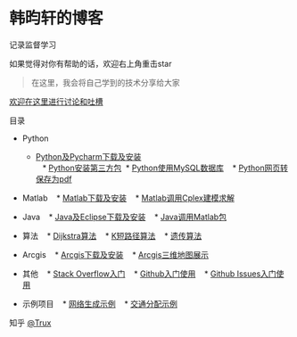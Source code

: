 # 韩昀轩的博客

记录监督学习

如果觉得对你有帮助的话，欢迎右上角重击star

> 在这里，我会将自己学到的技术分享给大家

[欢迎在这里进行讨论和吐槽](https://github.com/hanyunxuan/blog/issues/1)

目录

* Python
    * [Python及Pycharm下载及安装](https://github.com/fouber/blog/issues/1)  
    * [Python安装第三方包](https://github.com/fouber/blog/issues/2)
    * [Python使用MySQL数据库](https://github.com/fouber/blog/issues/2)
    * [Python网页转保存为pdf](https://github.com/fouber/blog/issues/2)
* Matlab
    * [Matlab下载及安装](https://github.com/fouber/blog/issues/3)
    * [Matlab调用Cplex建模求解](https://github.com/fouber/blog/issues/4)
* Java
    * [Java及Eclipse下载及安装](https://github.com/fouber/blog/issues/5)
    * [Java调用Matlab包](https://github.com/fouber/blog/issues/6)
* 算法
    * [Dijkstra算法](https://github.com/fouber/blog/issues/1)
    * [K短路径算法](https://github.com/fouber/blog/issues/3)
    * [遗传算法](https://github.com/fouber/blog/issues/2)
* Arcgis
    * [Arcgis下载及安装](https://github.com/fouber/blog/issues/10)
    * [Arcgis三维地图展示](https://github.com/fouber/blog/issues/10)
* 其他
    * [Stack Overflow入门](https://github.com/fouber/blog/issues/10)
    * [Github入门使用](https://github.com/fouber/blog/issues/10)
    * [Github Issues入门使用](https://github.com/fouber/blog/issues/10)

* 示例项目
    * [网络生成示例](https://github.com/fouber/static-resource-management-system-demo)
    * [交通分配示例](https://github.com/fouber/fis-php-md.js)

知乎 [@Trux](https://www.zhihu.com/people/baiye_mail/activities)
